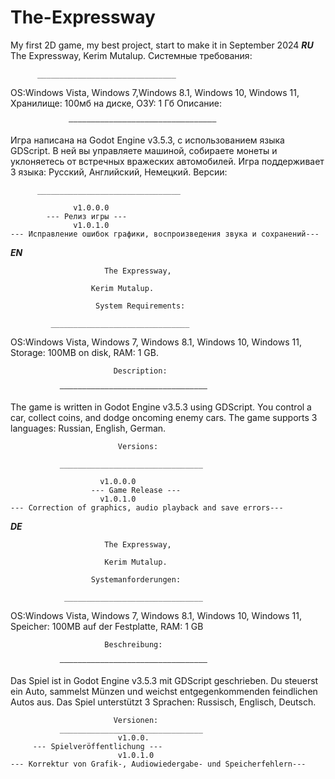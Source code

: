 # The-Expressway
My first 2D game, my best project, start to make it in September 2024
***RU***
		           The Expressway,
			    Kerim Mutalup.
		        Системные требования:
	  
		  _______________________________
    
OS:Windows Vista, Windows 7,Windows 8.1, Windows 10, Windows 11,
Хранилище: 100мб на диске,
ОЗУ: 1 Гб
            		      Описание:
		    
                 —————————————————————————————————
		 
Игра написана на Godot Engine v3.5.3, с использованием языка GDScript. В ней вы управляете
машиной, собираете монеты и уклоняетесь от встречных вражеских автомобилей. Игра
поддерживает 3 языка: Русский, Английский, Немецкий.
		               Версии:
		 
	 	  ________________________________
     
			      v1.0.0.0
			--- Релиз игры ---
   			      v1.0.1.0
    --- Исправление ошибок графики, воспроизведения звука и сохранений---
   
***EN***

                         The Expressway,
			 
               		  Kerim Mutalup.
		   
               	       System Requirements:
		       
       		 _______________________________
	  
OS:Windows Vista, Windows 7, Windows 8.1, Windows 10, Windows 11,
Storage: 100MB on disk,
RAM: 1 GB.

                           Description:
			   
               ————————————————————————————————— 
	       
The game is written in Godot Engine v3.5.3 using GDScript. You control
a car, collect coins, and dodge oncoming enemy cars. The game
supports 3 languages: Russian, English, German.

                            Versions:
			    
               ________________________________
	       
                 	    v1.0.0.0
                      --- Game Release --- 
     		            v1.0.1.0
    --- Correction of graphics, audio playback and save errors---
		      
***DE***

                         The Expressway,
			 
                         Kerim Mutalup.
			 
                      Systemanforderungen:
		      
                _______________________________
		
OS:Windows Vista, Windows 7, Windows 8.1, Windows 10, Windows 11,
Speicher: 100MB auf der Festplatte,
RAM: 1 GB

                         Beschreibung:
			 
               —————————————————————————————————    
	       
Das Spiel ist in Godot Engine v3.5.3 mit GDScript geschrieben. Du steuerst ein Auto,
sammelst Münzen und weichst entgegenkommenden feindlichen Autos aus. Das Spiel
unterstützt 3 Sprachen: Russisch, Englisch, Deutsch.

                           Versionen:
               ________________________________
                            v1.0.0.
		 --- Spielveröffentlichung --- 		
                            v1.0.1.0
    --- Korrektur von Grafik-, Audiowiedergabe- und Speicherfehlern---
    
			  
